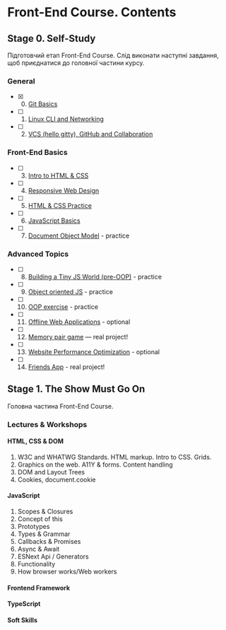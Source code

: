 # Front-End Course. Contents
## Stage 0. Self-Study
Підготовчий етап Front-End Course. Слід виконати наступні завдання, щоб приєднатися до головної частини курсу.

### General
- [X] 0. [Git Basics](tasks/git-intro.md)
 - [ ] 1. [Linux CLI and Networking](tasks/linux-cli-http.md)
 - [ ] 2. [VCS (hello gitty), GitHub and Collaboration](tasks/git-collaboration.md)
### Front-End Basics
 - [ ] 3. [Intro to HTML & CSS](tasks/html-css-intro.md)
 - [ ] 4. [Responsive Web Design](tasks/html-css-responsive.md)
 - [ ] 5. [HTML & CSS Practice](tasks/html-css-popup.md)
 - [ ] 6. [JavaScript Basics](tasks/js-basics.md)
 - [ ] 7. [Document Object Model](tasks/js-dom.md) - practice
### Advanced Topics
- [ ] 8. [Building a Tiny JS World (pre-OOP)](tasks/js-pre-oop.md) - practice
- [ ] 9. [Object oriented JS](tasks/js-oop.md) - practice
- [ ] 10. [OOP exercise](tasks/js-post-oop.md) - practice
- [ ] 11. [Offline Web Applications](tasks/app-design-offline.md) - optional
- [ ] 12. [Memory pair game](tasks/memory-pair-game.md) — real project!
- [ ] 13. [Website Performance Optimization](tasks/app-design-performance.md) - optional
- [ ] 14. [Friends App](tasks/friends-app.md) - real project!

## Stage 1. The Show Must Go On
Головна частина Front-End Course.

### Lectures & Workshops
#### HTML, CSS & DOM
1. W3C and WHATWG Standards. HTML markup. Intro to CSS. Grids.
2. Graphics on the web. А11Y & forms. Content handling
3. DOM and Layout Trees
4. Cookies, document.cookie
#### JavaScript
1. Scopes & Closures
2. Concept of this
3. Prototypes
4. Types & Grammar
5. Callbacks & Promises
6. Async & Await
7. ESNext Api / Generators
8. Functionality
9. How browser works/Web workers
#### Frontend Framework
#### TypeScript
#### Soft Skills
